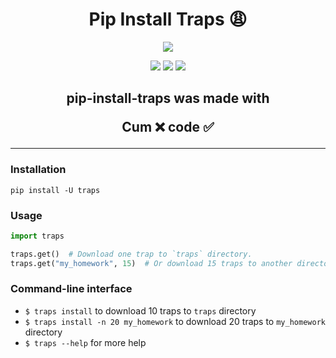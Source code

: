 <h1 align="center">
  Pip Install Traps 😩
</h1>

<p align="center"> 
  <kbd>
    <img src="https://raw.githubusercontent.com/analgadgets/pip-install-traps/main/images/trap.jpg">
  </kbd>
</p>

<p align="center">
  <img src="https://img.shields.io/pypi/v/traps?style=flat-square">
  <img src="https://img.shields.io/github/stars/analgadgets/pip-install-traps?label=Stars&style=flat-square">
  <img src="https://img.shields.io/github/forks/analgadgets/pip-install-traps?label=Forks&style=flat-square">
</p>

<h2 align="center">
  pip-install-traps was made with

Cum ❌ code ✅

</h2>

---

### Installation
```
pip install -U traps
```

### Usage
```python
import traps

traps.get()  # Download one trap to `traps` directory.
traps.get("my_homework", 15)  # Or download 15 traps to another directory.
```

### Command-line interface
* `$ traps install` to download 10 traps to `traps` directory
* `$ traps install -n 20 my_homework` to download 20 traps to `my_homework` directory
* `$ traps --help` for more help
